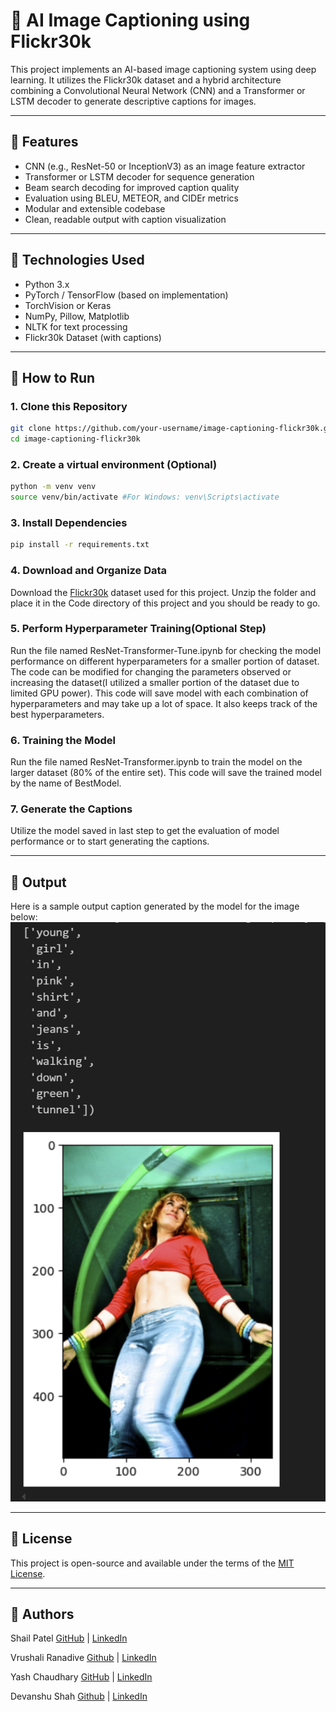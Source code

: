 # 🧠 AI Image Captioning using Flickr30k

This project implements an AI-based image captioning system using deep learning. It utilizes the Flickr30k dataset and a hybrid architecture combining a Convolutional Neural Network (CNN) and a Transformer or LSTM decoder to generate descriptive captions for images.

---

## 📌 Features

- CNN (e.g., ResNet-50 or InceptionV3) as an image feature extractor
- Transformer or LSTM decoder for sequence generation
- Beam search decoding for improved caption quality
- Evaluation using BLEU, METEOR, and CIDEr metrics
- Modular and extensible codebase
- Clean, readable output with caption visualization

---

## 🧰 Technologies Used

- Python 3.x
- PyTorch / TensorFlow (based on implementation)
- TorchVision or Keras
- NumPy, Pillow, Matplotlib
- NLTK for text processing
- Flickr30k Dataset (with captions)

---

## 🏁 How to Run

### 1. Clone this Repository

```bash
git clone https://github.com/your-username/image-captioning-flickr30k.git
cd image-captioning-flickr30k
```

### 2. Create a virtual environment (Optional)

```bash
python -m venv venv
source venv/bin/activate #For Windows: venv\Scripts\activate
```

### 3. Install Dependencies

```bash
pip install -r requirements.txt
```

### 4. Download and Organize Data

Download the [Flickr30k](https://www.kaggle.com/datasets/hsankesara/flickr-image-dataset) dataset used for this project. Unzip the folder and place it in the Code directory of this project and you should be ready to go.

### 5. Perform Hyperparameter Training(Optional Step)

Run the file named ResNet-Transformer-Tune.ipynb for checking the model performance on different hyperparameters for a smaller portion of dataset. The code can be modified for changing the parameters observed or increasing the dataset(I utilized a smaller portion of the dataset due to limited GPU power). This code will save model with each combination of hyperparameters and may take up a lot of space. It also keeps track of the best hyperparameters.

### 6. Training the Model

Run the file named ResNet-Transformer.ipynb to train the model on the larger dataset (80% of the entire set). This code will save the trained model by the name of BestModel.

### 7. Generate the Captions

Utilize the model saved in last step to get the evaluation of model performance or to start generating the captions.

---

## 🧪 Output

Here is a sample output caption generated by the model for the image below:
![Caption Example](Output_Images/image.png)

---

## 📜 License
This project is open-source and available under the terms of the [MIT License](LICENSE).

---

## 🌟 Authors
Shail Patel
[GitHub](https://github.com/sapatel11) | [LinkedIn](https://linkedin.com/in/shail-p11)

Vrushali Ranadive
[Github](https://github.com/Vrushali31) | [LinkedIn](https://www.linkedin.com/in/vrushali-ranadive-79437a20a/)

Yash Chaudhary
[GitHub](https://github.com/YashChaudhary16) | [LinkedIn](https://www.linkedin.com/in/yashchaudhary16/)

Devanshu Shah
[Github](https://github.com/devanshu-777) | [LinkedIn](https://www.linkedin.com/in/devanshu-shah777/)
